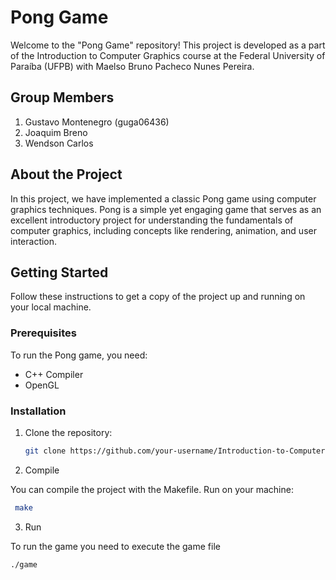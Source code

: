 # Pong Game

Welcome to the "Pong Game" repository! This project is developed as a part of the Introduction to Computer Graphics course at the Federal University of Paraíba (UFPB) with  Maelso Bruno Pacheco Nunes Pereira.

## Group Members

1. Gustavo Montenegro (guga06436)
2. Joaquim Breno
3. Wendson Carlos

## About the Project

In this project, we have implemented a classic Pong game using computer graphics techniques. Pong is a simple yet engaging game that serves as an excellent introductory project for understanding the fundamentals of computer graphics, including concepts like rendering, animation, and user interaction.

## Getting Started

Follow these instructions to get a copy of the project up and running on your local machine.

### Prerequisites

To run the Pong game, you need:

- C++ Compiler
- OpenGL

### Installation

1. Clone the repository:

   ```sh
   git clone https://github.com/your-username/Introduction-to-Computer-Graphics-Pong-Game.git
   ```

2. Compile

  You can compile the project with the Makefile. Run on your machine:
  ```sh
   make
   ```

3. Run

  To run the game you need to execute the game file
  ```sh
  ./game
  ```
